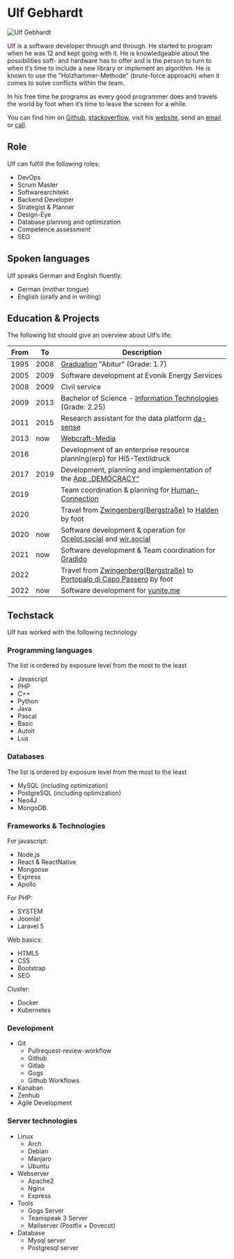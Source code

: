 # Ulf Gebhardt

![Ulf Gebhardt](~@images/portrait/ulf-gebhardt.jpg)

Ulf is a software developer through and through. He started to program when he was 12 and kept going with it. He is knowledgeable about the possibilities soft- and hardware has to offer and is the person to turn to when it’s time to include a new library or <!-- textlint-disable write-good --> implement<!-- textlint-enable write-good --> an algorithm. He is known to use the "Holzhammer-Methode" (brute-force approach) when it comes to solve conflicts within the team.

In his free time he programs as every good programmer does and travels the world by foot when it’s time to leave the screen for a while.

You can find him on [Github](https://github.com/ulfgebhardt), [stackoverflow](https://stackoverflow.com/users/1326872/ulf-gebhardt), visit his [website](https://www.webcraft-media.de/#!ulf_gebhardt), send an [email](mailto:service@webcraft-media.de) or [call](tel:+4915784841600).

## Role

Ulf can fulfill the following roles:

- DevOps
- Scrum Master
- Softwarearchitekt
- Backend Developer
- Strategist & Planner
- Design-Eye
- Database planning and optimization
- Competence assessment
- SEO

## Spoken languages

Ulf speaks German and English fluently.

- German (mother tongue)
- English (orally and in writing)

## Education & Projects

The following list should give an overview about Ulf’s life:

| From | To   | Description |
|------|------|-------------|
| 1995 | 2008 | [Graduation](https://www.goethe-bensheim.de/) "Abitur" (Grade: 1.7) |
| 2005 | 2009 | Software development at Evonik Energy Services |
| 2008 | 2009 | Civil service |
| 2009 | 2013 | Bachelor of Science - [Information Technologies](https://www.informatik.tu-darmstadt.de/fb20/index.de.jsp) (Grade: 2.25) |
| 2011 | 2015 | Research assistant for the data platform [da-sense](https://www.informatik.tu-darmstadt.de/telekooperation/research_tk/completed_projects_tk/da_sense/index.en.jsp) |
| 2013 | now  | [Webcraft-Media](https://www.webcraft-media.de) |
| 2016 |      | Development of an enterprise resource planning(erp) for Hi5-Textildruck |
| 2017 | 2019 | Development, planning and implementation of the [App „DEMOCRACY“](https://www.democracy-deutschland.de) |
| 2019 |      | Team coordination & planning for [Human-Connection](https://github.com/Human-Connection/Human-Connection) |
| 2020 |      | Travel from [Zwingenberg(Bergstraße)](https://duckduckgo.com/?q=Zwingenberg+(Bergstra%C3%9Fe)&ia=web&iaxm=about) to [Halden](https://duckduckgo.com/?q=Halden&ia=web&iaxm=maps) by foot |
| 2020 | now  | Software development & operation for [Ocelot.social](https://github.com/ocelot-Social-Community/Ocelot-Social/) and [wir.social](https://wir.social/login) |
| 2021 | now  | Software development & Team coordination for [Gradido](https://github.com/gradido/gradido/) |
| 2022 |      | Travel from [Zwingenberg(Bergstraße)](https://duckduckgo.com/?q=Zwingenberg+(Bergstra%C3%9Fe)&ia=web&iaxm=about) to [Portopalo di Capo Passero](https://duckduckgo.com/?q=Portopalo+di+Capo+Passero&ia=web&iaxm=maps) by foot |
| 2022 | now  | Software development for [yunite.me](https://yunite.org/)

## Techstack

Ulf has worked with the following technology

### Programming languages

The list is ordered by exposure level from the most to the least

- Javascript
- PHP
- C++
- Python
- Java
- Pascal
- Basic
- Autoit
- Lua

### Databases

The list is ordered by exposure level from the most to the least

- MySQL (including optimization)
- PostgreSQL (including optimization)
- Neo4J
- MongoDB

### Frameworks & Technologies

For javascript:
- Node.js
- React & ReactNative
- Mongoose
- Express
- Apollo

For PHP:
- SYSTEM
- Joomla!
- Laravel 5

Web basics:
- HTML5
- CSS
- Bootstrap
- SEO

Cluster:
- Docker
- Kubernetes

### Development

- Git
  - Pullrequest-review-workflow
  - Github
  - Gitlab
  - Gogs
  - Github Workflows
- Kanaban
- Zenhub
- Agile Development

### Server technologies

- Linux
  - Arch
  - Debian
  - Manjaro
  - Ubuntu
- Webserver
  - Apache2
  - Nginx
  - Express
- Tools  
  - Gogs Server
  - Teamspeak 3 Server
  - Mailserver (Postfix + Dovecot)
- Database
  - Mysql server
  - Postgresql server
